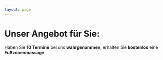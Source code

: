 ```yaml
---
layout: page
---
```


# Unser Angebot für Sie:
Haben Sie **10 Termine** bei uns **wahrgenommen**,
erhalten Sie
**kostenlos**
eine **Fußzonenmassage**

